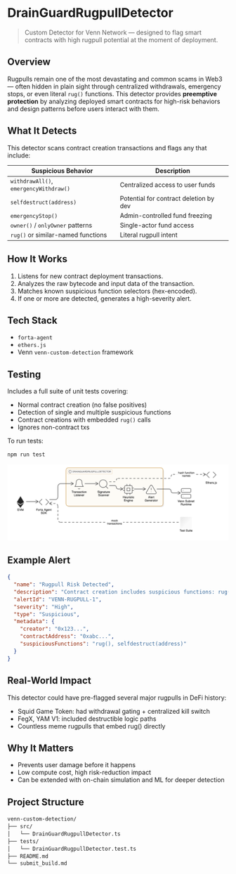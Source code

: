# DrainGuardRugpullDetector 
> Custom Detector for Venn Network — designed to flag smart contracts with high rugpull potential at the moment of deployment.

## Overview
Rugpulls remain one of the most devastating and common scams in Web3 — often hidden in plain sight through centralized withdrawals, emergency stops, or even literal `rug()` functions. This detector provides **preemptive protection** by analyzing deployed smart contracts for high-risk behaviors and design patterns before users interact with them.

## What It Detects
This detector scans contract creation transactions and flags any that include:

| Suspicious Behavior                  | Description |
|-------------------------------------|-------------|
| `withdrawAll()`, `emergencyWithdraw()` | Centralized access to user funds |
| `selfdestruct(address)`         | Potential for contract deletion by dev |
| `emergencyStop()`               | Admin-controlled fund freezing |
| `owner()` / `onlyOwner` patterns | Single-actor fund access |
| `rug()` or similar-named functions | Literal rugpull intent |

## How It Works
1. Listens for new contract deployment transactions.
2. Analyzes the raw bytecode and input data of the transaction.
3. Matches known suspicious function selectors (hex-encoded).
4. If one or more are detected, generates a high-severity alert.

## Tech Stack
- `forta-agent`
- `ethers.js`
- Venn `venn-custom-detection` framework

## Testing
Includes a full suite of unit tests covering:
- Normal contract creation (no false positives)
- Detection of single and multiple suspicious functions
- Contract creations with embedded `rug()` calls
- Ignores non-contract txs

To run tests: 
```bash
npm run test
```
![Alt text](https://github.com/GarbhitSh/DrainGuardRugpullDetector/blob/main/djb.png)
## Example Alert
```json
{
  "name": "Rugpull Risk Detected",
  "description": "Contract creation includes suspicious functions: rug(), selfdestruct(address)",
  "alertId": "VENN-RUGPULL-1",
  "severity": "High",
  "type": "Suspicious",
  "metadata": {
    "creator": "0x123...",
    "contractAddress": "0xabc...",
    "suspiciousFunctions": "rug(), selfdestruct(address)"
  }
}
```

## Real-World Impact
This detector could have pre-flagged several major rugpulls in DeFi history:
- Squid Game Token: had withdrawal gating + centralized kill switch
- FegX, YAM V1: included destructible logic paths
- Countless meme rugpulls that embed rug() directly

## Why It Matters
- Prevents user damage before it happens
- Low compute cost, high risk-reduction impact
- Can be extended with on-chain simulation and ML for deeper detection

## Project Structure
```bash
venn-custom-detection/
├── src/
│   └── DrainGuardRugpullDetector.ts
├── tests/
│   └── DrainGuardRugpullDetector.test.ts
├── README.md
└── submit_build.md
```
